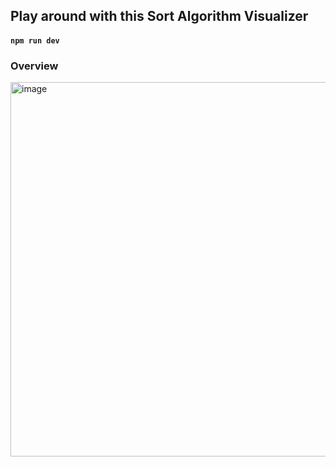 ## Play around with this Sort Algorithm Visualizer 
#### `npm run dev`

### Overview
<img width="1088" height="599" alt="image" src="https://github.com/user-attachments/assets/874dc484-c06f-471d-b19a-a0155b48d5de" />

